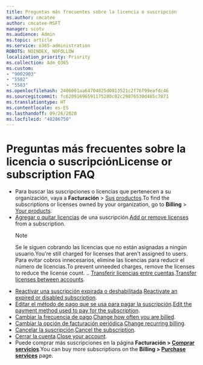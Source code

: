 ```yaml
---
title: Preguntas más frecuentes sobre la licencia o suscripción
ms.author: cmcatee
author: cmcatee-MSFT
manager: scotv
ms.audience: Admin
ms.topic: article
ms.service: o365-administration
ROBOTS: NOINDEX, NOFOLLOW
localization_priority: Priority
ms.collection: Adm_O365
ms.custom:
- "9002903"
- "5582"
- "5583"
ms.openlocfilehash: 2406001aa64704025d0013521c2f76f99eafdc46
ms.sourcegitcommit: fc62091696591175280c02c29876530d485c7871
ms.translationtype: HT
ms.contentlocale: es-ES
ms.lasthandoff: 09/26/2020
ms.locfileid: "48286750"
---
```

# <a name="license-or-subscription-faq"></a><span data-ttu-id="ad006-102">Preguntas más frecuentes sobre la licencia o suscripción</span><span class="sxs-lookup"><span data-stu-id="ad006-102">License or subscription FAQ</span></span>

- <span data-ttu-id="ad006-103">Para buscar las suscripciones o licencias que pertenecen a su organización, vaya a **Facturación** > [Sus productos](https://go.microsoft.com/fwlink/p/?linkid=842054).</span><span class="sxs-lookup"><span data-stu-id="ad006-103">To find the subscriptions or licenses owned by your organization, go to **Billing** > [Your products](https://go.microsoft.com/fwlink/p/?linkid=842054).</span></span>
- <span data-ttu-id="ad006-104">[Agregar o quitar licencias](https://docs.microsoft.com/alchemyinsights/how-to-add-or-reduce-licenses) de una suscripción.</span><span class="sxs-lookup"><span data-stu-id="ad006-104">[Add or remove licenses](https://docs.microsoft.com/alchemyinsights/how-to-add-or-reduce-licenses) from a subscription.</span></span>
    > [!NOTE]
    > <span data-ttu-id="ad006-105">Se le siguen cobrando las licencias que no están asignadas a ningún usuario.</span><span class="sxs-lookup"><span data-stu-id="ad006-105">You're still charged for licenses that aren't assigned to users.</span></span> <span data-ttu-id="ad006-106">Para evitar cobros innecesarios, elimine las licencias para reducir el número de licencias.</span><span class="sxs-lookup"><span data-stu-id="ad006-106">To prevent unneeded charges, remove the licenses to reduce the license count.</span></span>
<span data-ttu-id="ad006-107">.</span><span class="sxs-lookup"><span data-stu-id="ad006-107">.</span></span> <span data-ttu-id="ad006-108">[Transferir licencias entre cuentas](https://docs.microsoft.com/alchemyinsights/transfer-licenses-between-tenants).</span><span class="sxs-lookup"><span data-stu-id="ad006-108">[Transfer licenses between accounts](https://docs.microsoft.com/alchemyinsights/transfer-licenses-between-tenants).</span></span>
- <span data-ttu-id="ad006-109">[Reactivar una suscripción expirada o deshabilitada](https://go.microsoft.com/fwlink/p/?linkid=2117519).</span><span class="sxs-lookup"><span data-stu-id="ad006-109">[Reactivate an expired or disabled subscription](https://go.microsoft.com/fwlink/p/?linkid=2117519).</span></span>
- <span data-ttu-id="ad006-110">[Editar el método de pago que se usa para pagar la suscripción](https://go.microsoft.com/fwlink/p/?linkid=2117167).</span><span class="sxs-lookup"><span data-stu-id="ad006-110">[Edit the payment method used to pay for the subscription](https://go.microsoft.com/fwlink/p/?linkid=2117167).</span></span>
- <span data-ttu-id="ad006-111">[Cambiar la frecuencia de pago](https://go.microsoft.com/fwlink/p/?linkid=2119112).</span><span class="sxs-lookup"><span data-stu-id="ad006-111">[Change how often you are billed](https://go.microsoft.com/fwlink/p/?linkid=2119112).</span></span>
- <span data-ttu-id="ad006-112">[Cambiar la opción de facturación periódica](https://go.microsoft.com/fwlink/p/?linkid=2119216).</span><span class="sxs-lookup"><span data-stu-id="ad006-112">[Change recurring billing](https://go.microsoft.com/fwlink/p/?linkid=2119216).</span></span>
- <span data-ttu-id="ad006-113">[Cancelar la suscripción](https://go.microsoft.com/fwlink/p/?linkid=2119113).</span><span class="sxs-lookup"><span data-stu-id="ad006-113">[Cancel the subscription](https://go.microsoft.com/fwlink/p/?linkid=2119113).</span></span>
- <span data-ttu-id="ad006-114">[Cerrar la cuenta](https://docs.microsoft.com/alchemyinsights/how-to-close-your-account).</span><span class="sxs-lookup"><span data-stu-id="ad006-114">[Close your account](https://docs.microsoft.com/alchemyinsights/how-to-close-your-account).</span></span>
- <span data-ttu-id="ad006-115">Puede comprar más suscripciones en la página **Facturación > [Comprar servicios](https://go.microsoft.com/fwlink/p/?linkid=868433)**.</span><span class="sxs-lookup"><span data-stu-id="ad006-115">You can buy more subscriptions on the **Billing > [Purchase services](https://go.microsoft.com/fwlink/p/?linkid=868433)** page.</span></span>